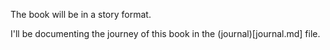 The book will be in a story format.

I'll be documenting the journey of this book in the (journal)[journal.md] file.
